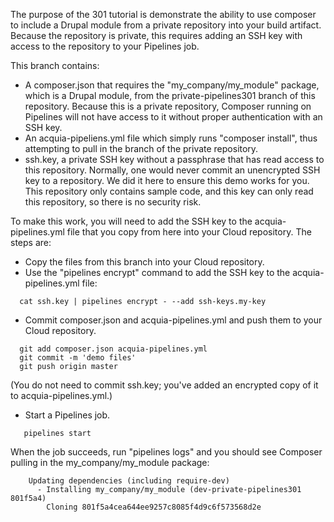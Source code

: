 The purpose of the 301 tutorial is demonstrate the ability to use composer to
include a Drupal module from a private repository into your build
artifact. Because the repository is private, this requires adding an SSH key
with access to the repository to your Pipelines job.

This branch contains:

* A composer.json that requires the "my_company/my_module" package, which is a
  Drupal module, from the private-pipelines301 branch of this
  repository. Because this is a private repository, Composer running on
  Pipelines will not have access to it without proper authentication with an
  SSH key.
* An acquia-pipeliens.yml file which simply runs "composer install", thus
  attempting to pull in the branch of the private repository.
* ssh.key, a private SSH key without a passphrase that has read access to this
  repository. Normally, one would never commit an unencrypted SSH key to a
  repository. We did it here to ensure this demo works for you. This repository
  only contains sample code, and this key can only read this repository, so
  there is no security risk.

To make this work, you will need to add the SSH key to the acquia-pipelines.yml
file that you copy from here into your Cloud repository.  The steps are:

* Copy the files from this branch into your Cloud repository.
* Use the "pipelines encrypt" command to add the SSH key to the
acquia-pipelines.yml file:
```
  cat ssh.key | pipelines encrypt - --add ssh-keys.my-key
```
* Commit composer.json and acquia-pipelines.yml and push them to your Cloud
repository.
```
  git add composer.json acquia-pipelines.yml
  git commit -m 'demo files'
  git push origin master
```
  (You do not need to commit ssh.key; you've added an encrypted
  copy of it to acquia-pipelines.yml.)
* Start a Pipelines job.
```
   pipelines start
```

When the job succeeds, run "pipelines logs" and you should see Composer pulling
in the my_company/my_module package:

```
	Updating dependencies (including require-dev)
	  - Installing my_company/my_module (dev-private-pipelines301 801f5a4)
	    Cloning 801f5a4cea644ee9257c8085f4d9c6f573568d2e
```
